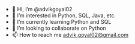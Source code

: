 - 👋 Hi, I’m @advikgoyal02
- 👀 I’m interested in Python, SQL, Java, etc.
- 🌱 I’m currently learning Python and SQL
- 💞️ I’m looking to collaborate on Python
- 📫 How to reach me advik.goyal02@gmail.com


<!---
advikgoyal02/advikgoyal02 is a ✨ special ✨ repository because its `README.md` (this file) appears on your GitHub profile.
You can click the Preview link to take a look at your changes.
--->

